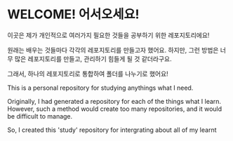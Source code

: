 # WELCOME! 어서오세요!
이곳은 제가 개인적으로 여러가지 필요한 것들을 공부하기 위한 레포지토리에요!  

원래는 배우는 것들마다 각각의 레포지토리를 만들고자 했어요. 하지만, 그런 방법은 너무 많은 레포지토리를 만들고, 관리하기 힘들게 될 것 같더라구요.

그래서, 하나의 레포지토리로 통합하여 폴더를 나누기로 했어요!

This is a personal repository for studying anythings what I need.

Originally, I had generated a repository for each of the things what I learn. However, such a method would create too many repositories, and it would be difficult to manage.

So, I created this 'study' repository for intergrating about all of my learnt